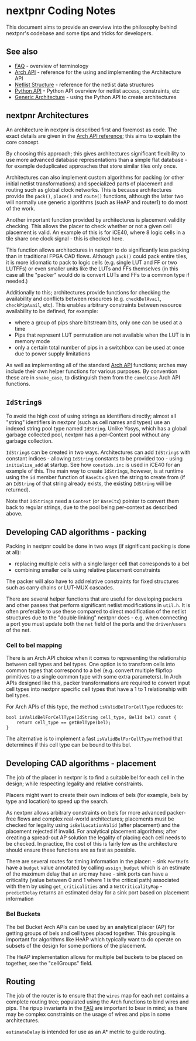 # nextpnr Coding Notes

This document aims to provide an overview into the philosophy behind nextpnr's codebase and some tips and tricks for developers.

## See also

 - [FAQ](faq.md) - overview of terminology
 - [Arch API](archapi.md) - reference for the using and implementing the Architecture API
 - [Netlist Structure](netlist.md) - reference for the netlist data structures
 - [Python API](python.md) - Python API overview for netlist access, constraints, etc
 - [Generic Architecture](generic.md) - using the Python API to create architectures

## nextpnr Architectures

An architecture in nextpnr is described first and foremost as code. The exact details are given in the [Arch API reference](archapi.md); this aims to explain the core concept.

By choosing this approach; this gives architectures significant flexibility to use more advanced database representations than a simple flat database - for example deduplicated approaches that store similar tiles only once.

Architectures can also implement custom algorithms for packing (or other initial netlist transformations) and specialized parts of placement and routing such as global clock networks. This is because architectures provide the `pack()`, `place()` and `route()` functions, although the latter two will normally use generic algorithms (such as HeAP and router1) to do most of the work.

Another important function provided by architectures is placement validity checking. This allows the placer to check whether or not a given cell placement is valid. An example of this is for iCE40, where 8 logic cells in a tile share one clock signal - this is checked here.

This function allows architectures in nextpnr to do significantly less packing than in traditional FPGA CAD flows. Although `pack()` could pack entire tiles, it is more idiomatic to pack to logic cells (e.g. single LUT and FF or two LUTFFs) or even smaller units like the LUTs and FFs themselves (in this case all the "packer" would do is convert LUTs and FFs to a common type if needed.)

Additionally to this; architectures provide functions for checking the availability and conflicts between resources (e.g. `checkBelAvail`, `checkPipAvail`, etc). This enables arbitrary constraints between resource availability to be defined, for example:

 - where a group of pips share bitstream bits, only one can be used at a time
 - Pips that represent LUT permutation are not available when the LUT is in memory mode
 - only a certain total number of pips in a switchbox can be used at once due to power supply limitations

As well as implementing all of the standard [Arch API](archapi.md) functions; arches may include their own helper functions for various purposes. By convention these are in `snake_case`, to distinguish them from the `camelCase` Arch API functions.

## `IdString`s

To avoid the high cost of using strings as identifiers directly; almost all "string" identifiers in nextpnr (such as cell names and types) use an indexed string pool type named `IdString`. Unlike Yosys, which has a global garbage collected pool, nextpnr has a per-Context pool without any garbage collection.

`IdString`s can be created in two ways. Architectures can add `IdString`s with constant indices - allowing `IdString` constants to be provided too - using `initialize_add` at startup. See how `constids.inc` is used in iCE40 for an example of this. The main way to create `IdString`s, however, is at runtime using the `id` member function of `BaseCtx` given the string to create from (if an `IdString` of that string already exists, the existing `IdString` will be returned).

Note that `IdString`s need a `Context` (or `BaseCtx`) pointer to convert them back to regular strings, due to the pool being per-context as described above.

## Developing CAD algorithms - packing

Packing in nextpnr could be done in two ways (if significant packing is done at all):
 - replacing multiple cells with a single larger cell that corresponds to a bel
 - combining smaller cells using relative placement constraints

The packer will also have to add relative constraints for fixed structures such as carry chains or LUT-MUX cascades.

There are several helper functions that are useful for developing packers and other passes that perform significant netlist modifications in `util.h`. It is often preferable to use these compared to direct modification of the netlist structures due to the "double linking" nextpnr does - e.g. when connecting a port you must update both the `net` field of the ports and the `driver`/`users` of the net.

### Cell to bel mapping

There is an Arch API choice when it comes to representing the relationship
between cell types and bel types.  One option is to transform cells into
common types that correspond to a bel (e.g. convert multiple flipflop
primitives to a single common type with some extra parameters). In Arch APIs
designed like this, packer transformations are required to convert input cell
types into nextpnr specific cell types that have a 1 to 1 relationship with
bel types.

For Arch APIs of this type, the method `isValidBelForCellType` reduces to:

```
bool isValidBelForCellType(IdString cell_type, BelId bel) const {
    return cell_type == getBelType(bel);
}
```

The alternative is to implement a fast `isValidBelForCellType` method that
determines if this cell type can be bound to this bel.

## Developing CAD algorithms - placement

The job of the placer in nextpnr is to find a suitable bel for each cell in the design; while respecting legality and relative constraints.

Placers might want to create their own indices of bels (for example, bels by type and location) to speed up the search.

As nextpnr allows arbitrary constraints on bels for more advanced packer-free flows and complex real-world architectures; placements must be checked for legality using `isBelLocationValid` (after placement) and the placement rejected if invalid. For analytical placement algorithms; after creating a spread-out AP solution the legality of placing each cell needs to be checked. In practice, the cost of this is fairly low as the architecture should ensure these functions are as fast as possible.

There are several routes for timing information in the placer:
    - sink `PortRef`s have a `budget` value annotated by calling `assign_budget` which is an estimate of the maximum delay that an arc may have
    - sink ports can have a criticality (value between 0 and 1 where 1 is the critical path) associated with them by using `get_criticalities` and a `NetCriticalityMap`
    - `predictDelay` returns an estimated delay for a sink port based on placement information


### Bel Buckets

The bel Bucket Arch APIs can be used by an analytical placer (AP) for getting
groups of bels and cell types placed together.  This grouping is important for
algorithms like HeAP which typically want to do operate on subsets of the
design for some portions of the placement.

The HeAP implementation allows for multiple bel buckets to be placed on
together, see the "cellGroups" field.

## Routing

The job of the router is to ensure that the `wires` map for each net contains a complete routing tree; populated using the Arch functions to bind wires and pips. The ripup invariants in the [FAQ](faq.md) are important to bear in mind; as there may be complex constraints on the usage of wires and pips in some architectures.

`estimateDelay` is intended for use as an A* metric to guide routing.

